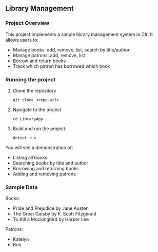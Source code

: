 ## Library Management

### Project Overview
This project implements a simple library management system in C#. It allows users to:
- Manage books: add, remove, list, search by title/author
- Manage patrons: add, remove, list
- Borrow and return books
- Track which patron has borrowed which book

### Running the project
1. Clone the repository

    ``` git clone <repo-url> ```
2. Navigate to the project

    ``` cd LibraryApp ```
3. Build and run the project:

    ``` dotnet run ```

You will see a demonstration of:
- Listing all books
- Searching books by title and author
- Borrowing and returning books
- Adding and removing patrons

### Sample Data

Books:
- Pride and Prejudice by Jane Austen
- The Great Gatsby by F. Scott Fitzgerald
- To Kill a Mockingbird by Harper Lee

Patrons:
- Katelyn
- Bob